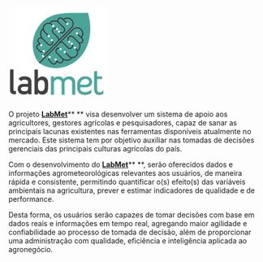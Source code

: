# [![](/assets/logo.png)](http://www.labmet.com.br/)

O projeto [**LabMet**](http://www.labmet.com.br)** ** visa desenvolver um sistema de apoio aos agricultores, gestores agrícolas e pesquisadores, capaz de sanar as principais lacunas existentes nas ferramentas disponíveis atualmente no mercado. Este sistema tem por objetivo auxiliar nas tomadas de decisões gerenciais das principais culturas agrícolas do país.

Com o desenvolvimento do [**LabMet**](http://www.labmet.com.br)** **, serão oferecidos dados e informações agrometeorológicas relevantes aos usuários, de maneira rápida e consistente, permitindo quantificar o\(s\) efeito\(s\) das variáveis ambientais na agricultura, prever e estimar indicadores de qualidade e de performance.

Desta forma, os usuários serão capazes de tomar decisões com base em dados reais e informações em tempo real, agregando maior agilidade e confiabilidade ao processo de tomada de decisão, além de proporcionar uma administração com qualidade, eficiência e inteligência aplicada ao agronegócio.

